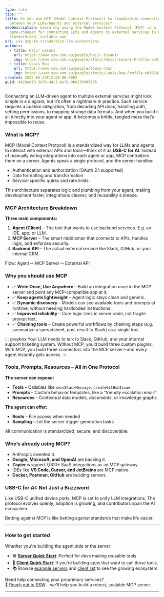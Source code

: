 ```yaml
---
type: rule
tips: ""
title: Do you use MCP (Model Context Protocol) to standardize connections
  between your LLMs/Agents and external services?
seoDescription: Learn why using the Model Context Protocol (MCP) is a
  game-changer for connecting LLMs and agents to external services in a
  standardized, scalable way
uri: use-mcp-to-standardize-llm-connections
authors:
  - title: Hajir Lesani
    url: https://www.ssw.com.au/people/hajir-lesani/
    img: https://www.ssw.com.au/people/static/Hajir-Lesani-Profile-ec51b567a8fa713a30f7b55a89bed440.jpg
  - title: Louis Roa
    url: https://www.ssw.com.au/people/louis-roa/
    img: https://www.ssw.com.au/people/static/Louis-Roa-Profile-ed19143ab4c27c8c7a4f5ef049ee0c3b.jpg
created: 2025-04-23T12:04:00.000Z
guid: 4426ed73-3e70-44c3-befd-0b4170d93205
---
```

Connecting an LLM-driven agent to multiple external services might look simple in a diagram, but it’s often a nightmare in practice. Each service requires a custom integration, from decoding API docs, handling auth, setting permissions, to mapping strange data formats. And when you build it all directly into your agent or app, it becomes a brittle, tangled mess that’s impossible to reuse.

<!--endintro-->

### What is MCP?

MCP (Model Context Protocol) is a standardized way for LLMs and agents to interact with external APIs and tools—think of it as **USB-C for AI**. Instead of manually wiring integrations into each agent or app, MCP centralizes them on a server. Agents speak a single protocol, and the server handles:

- Authentication and authorization (OAuth 2.1 supported)
- Data formatting and transformation
- Service-specific quirks and rate limits

This architecture separates logic and plumbing from your agent, making development faster, integrations cleaner, and reusability a breeze.

### MCP Architecture Breakdown

**Three main components:**

1. **Agent (Client)** – The tool that wants to use backend services. E.g. an IDE, app, or LLM.
2. **MCP Server** – The smart middleman that connects to APIs, handles logic, and enforces security.
3. **Backend API** – The actual external service like Slack, GitHub, or your internal CRM.

Flow: Agent ⇨ MCP Server ⇨ External API

### Why you should use MCP

* ✅ **Write Once, Use Anywhere** – Build an integration once in the MCP server and point any MCP-compatible app at it.
* ✅ **Keep agents lightweight** – Agent logic stays clean and generic.
* ✅ **Dynamic discovery** – Models can see available tools and prompts at runtime, without needing hardcoded instructions.
* ✅ **Improved reliability** – Core logic lives in server code, not fragile prompt text.
* ✅ **Chaining tools** – Create powerful workflows by chaining steps (e.g. summarize a spreadsheet, post result to Slack) as a single tool.

::: greybox
Your LLM needs to talk to Slack, GitHub, and your internal support ticketing system. Without MCP, you’d build three custom plugins. With MCP, you build three connectors into the MCP server—and every agent instantly gets access.
:::

### Tools, Prompts, Resources – All in One Protocol

**The server can expose:**

- **Tools** – Callables like `sendSlackMessage`, `createGitHubIssue`
- **Prompts** – Custom behavior templates, like a “friendly escalation email”
- **Resources** – Contextual data models, documents, or knowledge graphs

**The agent can offer:**

- **Roots** – File access when needed
- **Sampling** – Let the server trigger generation tasks

All communication is standardized, secure, and discoverable.

### Who’s already using MCP?

- Anthropic invented it.
- **Google, Microsoft, and OpenAI** are backing it.
- **Zapier** wrapped 7,000+ SaaS integrations as an MCP gateway.
- IDEs like **VS Code, Cursor, and JetBrains** are MCP-native.
- **Docker, Postman, GitHub** are building servers.

### USB-C for AI: Not Just a Buzzword

Like USB-C unified device ports, MCP is set to unify LLM integrations. The protocol evolves openly, adoption is growing, and contributors span the AI ecosystem.

Betting against MCP is like betting against standards that make life easier.

---

### How to get started

Whether you're building the agent side or the server:

- 🛠️ **[Server Quick Start](https://modelcontextprotocol.info/docs/quickstart/quickstart/)**: Perfect for devs making reusable tools.
- 🧠 **[Client Quick Start](https://modelcontextprotocol.info/docs/quickstart/client/)**: If you’re building apps that want to call those tools.
- 📚 Browse [example servers](https://modelcontext.org/servers) and [client list](https://modelcontext.org/clients) to see the growing ecosystem.

Need help connecting your proprietary services?  
📩 [Reach out to SSW](https://www.ssw.com.au/contact-us) – we’ll help you build a robust, scalable MCP server.

---
